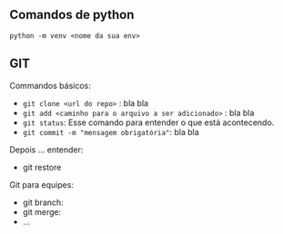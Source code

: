 ## Comandos de python

```
python -m venv <nome da sua env>
```

## GIT

Commandos básicos:

- ```git clone <url do repo>``` : bla bla
- ```git add <caminho para o arquivo a ser adicionado>``` : bla bla
- ```git status```: Esse comando para entender o que está acontecendo.
- ```git commit -m "mensagem obrigatória"```: bla bla

Depois ... entender: 

- git restore 

Git para equipes:

- git branch: <branch>
- git merge:
- ...

